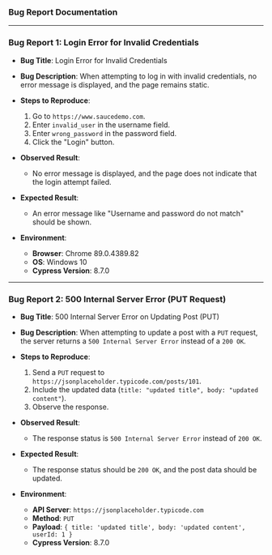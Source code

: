 ### Bug Report Documentation

---

### Bug Report 1: Login Error for Invalid Credentials
- **Bug Title**: Login Error for Invalid Credentials
- **Bug Description**: When attempting to log in with invalid credentials, no error message is displayed, and the page remains static.
- **Steps to Reproduce**:
  1. Go to `https://www.saucedemo.com`.
  2. Enter `invalid_user` in the username field.
  3. Enter `wrong_password` in the password field.
  4. Click the "Login" button.
- **Observed Result**: 
  - No error message is displayed, and the page does not indicate that the login attempt failed.
- **Expected Result**:
  - An error message like "Username and password do not match" should be shown.
  
- **Environment**:
  - **Browser**: Chrome 89.0.4389.82
  - **OS**: Windows 10
  - **Cypress Version**: 8.7.0

---

### Bug Report 2: 500 Internal Server Error (PUT Request)
- **Bug Title**: 500 Internal Server Error on Updating Post (PUT)
- **Bug Description**: When attempting to update a post with a `PUT` request, the server returns a `500 Internal Server Error` instead of a `200 OK`.
- **Steps to Reproduce**:
  1. Send a `PUT` request to `https://jsonplaceholder.typicode.com/posts/101`.
  2. Include the updated data (`title: "updated title", body: "updated content"`).
  3. Observe the response.
- **Observed Result**: 
  - The response status is `500 Internal Server Error` instead of `200 OK`.
- **Expected Result**:
  - The response status should be `200 OK`, and the post data should be updated.
  
- **Environment**:
  - **API Server**: `https://jsonplaceholder.typicode.com`
  - **Method**: `PUT`
  - **Payload**: `{ title: 'updated title', body: 'updated content', userId: 1 }`
  - **Cypress Version**: 8.7.0
